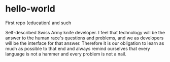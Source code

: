 # hello-world
First repo [education] and such

Self-described Swiss Army knife developer. I feel that technology will be the answer to the human race's questions and problems, and we as developers will be the interface for that answer. Therefore it is our obligation to learn as much as possible to that end and always remind ourselves that every language is not a hammer and every problem is not a nail.
